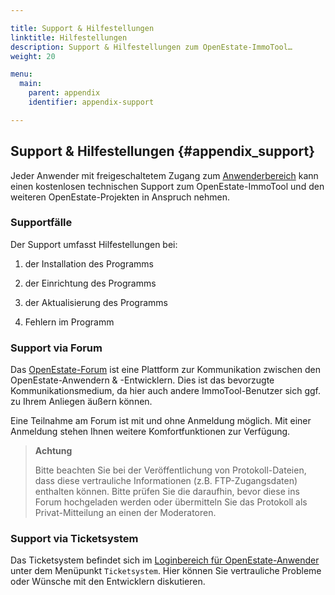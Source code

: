 ```yaml
---

title: Support & Hilfestellungen
linktitle: Hilfestellungen
description: Support & Hilfestellungen zum OpenEstate-ImmoTool…
weight: 20

menu:
  main:
    parent: appendix
    identifier: appendix-support

---
```


## Support & Hilfestellungen {#appendix_support}

Jeder Anwender mit freigeschaltetem Zugang zum [Anwenderbereich](http://dev.openestate.org/) kann einen kostenlosen technischen Support zum OpenEstate-ImmoTool und den weiteren OpenEstate-Projekten in Anspruch nehmen.


### Supportfälle

Der Support umfasst Hilfestellungen bei:

1.  der Installation des Programms

2.  der Einrichtung des Programms

3.  der Aktualisierung des Programms

4.  Fehlern im Programm


### Support via Forum

Das [OpenEstate-Forum](http://board.openestate.org/) ist eine Plattform zur Kommunikation zwischen den OpenEstate-Anwendern & -Entwicklern. Dies ist das bevorzugte Kommunikationsmedium, da hier auch andere ImmoTool-Benutzer sich ggf. zu Ihrem Anliegen äußern können.

Eine Teilnahme am Forum ist mit und ohne Anmeldung möglich. Mit einer Anmeldung stehen Ihnen weitere Komfortfunktionen zur Verfügung.

> **Achtung**
>
> Bitte beachten Sie bei der Veröffentlichung von Protokoll-Dateien, dass diese vertrauliche Informationen (z.B. FTP-Zugangsdaten) enthalten können. Bitte prüfen Sie die daraufhin, bevor diese ins Forum hochgeladen werden oder übermitteln Sie das Protokoll als Privat-Mitteilung an einen der Moderatoren.


### Support via Ticketsystem

Das Ticketsystem befindet sich im [Loginbereich für OpenEstate-Anwender](http://dev.openestate.org/) unter dem Menüpunkt `Ticketsystem`. Hier können Sie vertrauliche Probleme oder Wünsche mit den Entwicklern diskutieren.


